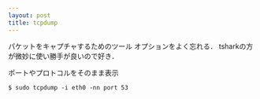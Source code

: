 ```yaml
---
layout: post
title: tcpdump
---
```


パケットをキャプチャするためのツール
オプションをよく忘れる．
tsharkの方が微妙に使い勝手が良いので好き．

ポートやプロトコルをそのまま表示
```
$ sudo tcpdump -i eth0 -nn port 53
```

